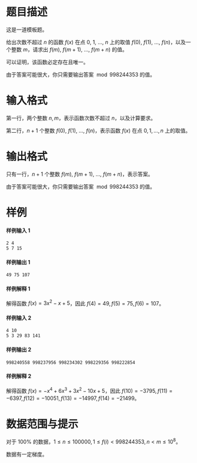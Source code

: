 
# 题目描述

这是一道模板题。

给出次数不超过 $n$ 的函数 $f(x)$ 在点 $0,$ $1,$ $\ldots,$ $n$ 上的取值 $f(0),$ $f(1),$ $\ldots,$ $f(n)$，以及一个整数 $m$，请求出 $f(m),$ $f(m + 1),$ $\ldots,$ $f(m + n)$ 的值。

可以证明，该函数必定存在且唯一。

由于答案可能很大，你只需要输出答案 $\bmod 998244353$ 的值。

# 输入格式

第一行，两个整数 $n, m$，表示函数次数不超过 $n$，以及计算要求。

第二行，$n + 1$ 个整数 $f(0),$ $f(1),$ $\ldots,$ $f(n)$，表示函数 $f(x)$ 在点 $0, 1, \ldots, n$ 上的取值。

# 输出格式

只有一行，$n + 1$ 个整数 $f(m),$ $f(m + 1),$ $\ldots,$ $f(m + n)$，表示答案。

由于答案可能很大，你只需要输出答案 $\bmod 998244353$ 的值。

# 样例

#### 样例输入 1
```plain
2 4
5 7 15
```

#### 样例输出 1
```plain
49 75 107
```

#### 样例解释 1
解得函数 $f(x) = 3x^2 - x + 5$，因此 $f(4) = 49, f(5) = 75, f(6) = 107$。

#### 样例输入 2
```plain
4 10
5 3 29 83 141
```

#### 样例输出 2
```plain
998240558 998237956 998234302 998229356 998222854
```

#### 样例解释 2
解得函数 $f(x) = -x^4 + 6x^3 + 3x^2 - 10x + 5$，因此 $f(10) = -3795, f(11) = -6397, f(12) = -10051, f(13) = -14997, f(14) = -21499$。

# 数据范围与提示

对于 $100\%$ 的数据，$1 \leq n \leq 100000, 1 \leq f(i) < 998244353, n < m \leq 10^8$。

数据有一定梯度。

